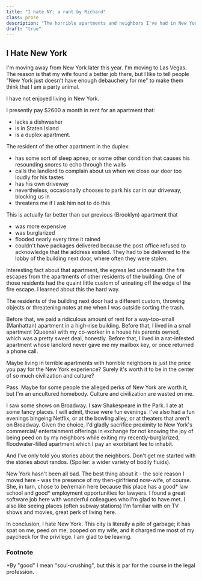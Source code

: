 ```yaml
---
title: "I hate NY: a rant by Richard"
class: prose
description: "The horrible apartments and neighbors I've had in New York."
draft: "true"
---
```


## I Hate New York

I'm moving away from New York later this year. I'm moving to Las Vegas. The reason is that my wife found a better job there, but I like to tell people "New York just doesn't have enough debauchery for me" to make them think that I am a party animal.

I have not enjoyed living in New York.

I presently pay $2600 a month in rent for an apartment that:

  * lacks a dishwasher
  * is in Staten Island
  * is a duplex apartment.

The resident of the other apartment in the duplex:

  * has some sort of sleep apnea, or some other condition that causes his resounding snores to echo through the walls
  * calls the landlord to complain about us when we close our door too loudly for his tastes
  * has his own driveway
  * nevertheless, occasionally chooses to park his car in our driveway, blocking us in
  * threatens me if I ask him not to do this

This is actually far better than our previous (Brooklyn) apartment that

  * was more expensive
  * was burglarized
  * flooded nearly every time it rained
  * couldn't have packages delivered because the post office refused to acknowledge that the address existed. They had to be delivered to the lobby of the building next door, where often they were stolen.

Interesting fact about that apartment, the egress led underneath the fire escapes from the apartments of other residents of the building. One of those residents had the quaint little custom of urinating off the edge of the fire escape. I learned about this the hard way.

The residents of the building next door had a different custom, throwing objects or threatening notes at me when I was outside sorting the trash.

Before that, we paid a ridiculous amount of rent for a way-too-small (Manhattan) apartment in a high-rise building. Before that, I lived in a small apartment (Queens) with my co-worker in a house his parents owned, which was a pretty sweet deal, honestly. Before that, I lived in a rat-infested apartment whose landlord never gave me my mailbox key, or once returned a phone call. 

Maybe living in terrible apartments with horrible neighbors is just the price you pay for the New York experience? Surely it's worth it to be in the center of so much civilization and culture?

Pass. Maybe for some people the alleged perks of New York are worth it, but I'm an uncultured homebody. Culture and civilization are wasted on me.

I saw some shows on Broadway. I saw Shakespeare in the Park. I ate at some fancy places. I will admit, those were fun evenings. I've also had a fun evenings bingeing Netflix, or at the bowling alley, or at theaters that aren't on Broadway. Given the choice, I'd gladly sacrifice proximity to New York's commercial/ entertainment offerings in exchange for not knowing the joy of being peed on by my neighbors while exiting my recently-burglarized, floodwater-filled apartment which I pay an exorbitant fee to inhabit.

And I've only told you stories about the neighbors. Don't get me started with the stories about randos. (Spoiler: a wider variety of bodily fluids).

New York hasn't been all bad. The best thing about it - the sole reason I moved here - was the presence of my then-girlfriend now-wife, of course. She, in turn, chose to be/remain here because this place has a good* law school and good* employment opportunities for lawyers. I found a great software job here with wonderful colleagues who I'm glad to have met. I also like seeing places (often subway stations) I'm familiar with on TV shows and movies, great perk of living here.

In conclusion, I hate New York. This city is literally a pile of garbage; it has spat on me, peed on me, pooped on my wife, and it charged me most of my paycheck for the privilege. I am glad to be leaving.

### Footnote

*By "good" I mean "soul-crushing", but this is par for the course in the legal profession.

